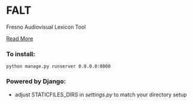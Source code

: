 FALT
====

Fresno Audiovisual Lexicon Tool

[Read More](http://67.182.100.26:3000/falt)

### To install:

	python manage.py runserver 0.0.0.0:8000

### Powered by Django:

* adjust STATICFILES\_DIRS  in _settings.py_ to match your directory setup